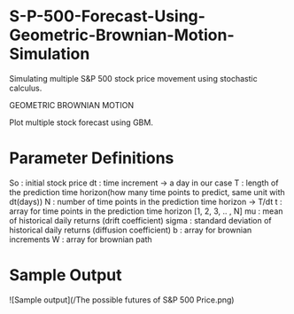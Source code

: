 # S-P-500-Forecast-Using-Geometric-Brownian-Motion-Simulation
Simulating multiple S&amp;P 500 stock price movement using stochastic calculus.

GEOMETRIC BROWNIAN MOTION

Plot multiple stock forecast using GBM.

# Parameter Definitions

  So    :   initial stock price
  dt    :   time increment -> a day in our case
  T     :   length of the prediction time horizon(how many time points to predict, same unit with dt(days))
  N     :   number of time points in the prediction time horizon -> T/dt
  t     :   array for time points in the prediction time horizon [1, 2, 3, .. , N]
  mu    :   mean of historical daily returns (drift coefficient)
  sigma :   standard deviation of historical daily returns (diffusion coefficient)
  b     :   array for brownian increments
  W     :   array for brownian path

# Sample Output
  ![Sample output](/The possible futures of S&P 500 Price.png)
